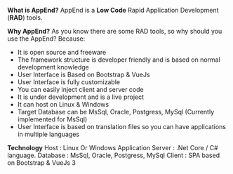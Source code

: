 **What is AppEnd?**
AppEnd is a **Low Code** Rapid Application Development (**RAD**) tools.  

**Why AppEnd?**
As you know there are some RAD tools, so why should you use the AppEnd?
Because:
- It is open source and freeware
- The framework structure is developer friendly and is based on normal development knowledge
- User Interface is Based on Bootstrap & VueJs
- User Interface is fully customizable
- You can easily inject client and server code
- It is under development and is a live project  
- It can host on Linux & Windows
- Target Database can be MsSql, Oracle, Postgress, MySql (Currently implemented for MsSql)
- User Interface is based on translation files so you can have applications in multiple languages

**Technology**
Host : Linux Or Windows
Application Server : .Net Core / C# language. 
Database : MsSql, Oracle, Postgress, MySql
Client : SPA based on Bootstrap & VueJs 3
